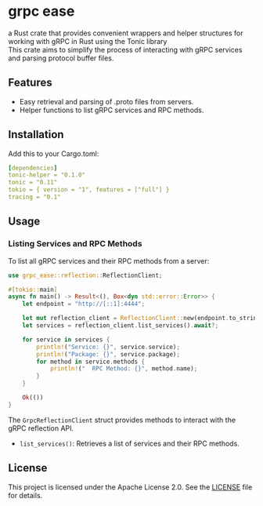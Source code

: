 # grpc ease


a Rust crate that provides convenient wrappers and helper structures for working with gRPC in Rust using the Tonic library  
This crate aims to simplify the process of interacting with gRPC services and parsing protocol buffer files.

## Features

- Easy retrieval and parsing of .proto files from servers.
- Helper functions to list gRPC services and RPC methods.

## Installation

Add this to your Cargo.toml:

```yaml
[dependencies]
tonic-helper = "0.1.0"
tonic = "0.11"
tokio = { version = "1", features = ["full"] }
tracing = "0.1"
```

## Usage

### Listing Services and RPC Methods

To list all gRPC services and their RPC methods from a server:

```rust
use grpc_ease::reflection::ReflectionClient;

#[tokio::main]
async fn main() -> Result<(), Box<dyn std::error::Error>> {
    let endpoint = "http://[::1]:4444";

    let mut reflection_client = ReflectionClient::new(endpoint.to_string()).await?;
    let services = reflection_client.list_services().await?;

    for service in services {
        println!("Service: {}", service.service);
        println!("Package: {}", service.package);
        for method in service.methods {
            println!("  RPC Method: {}", method.name);
        }
    }

    Ok(())
}
```

The `GrpcReflectionClient` struct provides methods to interact with the gRPC reflection API.
- `list_services()`: Retrieves a list of services and their RPC methods.

## License

This project is licensed under the Apache License 2.0. See the [LICENSE](LICENSE.md) file for details.